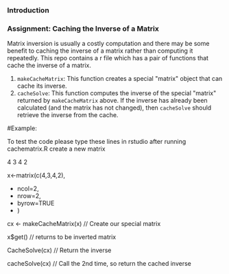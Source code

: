 ### Introduction

    
### Assignment: Caching the Inverse of a Matrix

Matrix inversion is usually a costly computation and there may be some
benefit to caching the inverse of a matrix rather than computing it
repeatedly. This repo contains a r file which has a pair of functions that
cache the inverse of a matrix.

1.  `makeCacheMatrix`: This function creates a special "matrix" object
    that can cache its inverse.
2.  `cacheSolve`: This function computes the inverse of the special
    "matrix" returned by `makeCacheMatrix` above. If the inverse has
    already been calculated (and the matrix has not changed), then
    `cacheSolve` should retrieve the inverse from the cache.


#Example:

To test the code please type these lines in rstudio after running cachematrix.R
create a new matrix

4 3
4 2

x<-matrix(c(4,3,4,2),
+ ncol=2,
+ nrow=2,
+ byrow=TRUE
+ )

cx <- makeCacheMatrix(x) // Create our special matrix
 
x$get()                // returns to be inverted matrix
 
CacheSolve(cx)         // Return the inverse
 
cacheSolve(cx)        // Call the 2nd time, so return the cached inverse


